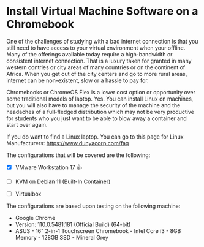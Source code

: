 # Install Virtual Machine Software on a Chromebook

One of the challenges of studying with a bad internet connection is that you still need to have access to your virtual environment when your offline.
Many of the offerings available today require a high-bandwidth or consistent internet connection. That is a luxury taken for granted in many western contries or city areas of many countries or on the continent of Africa. When you get out of the city centers and go to more rural areas, internet can be non-existent, slow or a hassle to pay for.

Chromebooks or ChromeOS Flex is a lower cost option or opportunity over some traditional models of laptop. Yes. You can install Linux on machines, but you will also have to manage the security of the machine and the headaches of a full-fledged distribution which may not be very productive for students who you just want to be able to blow away a container and start over again.

If you do want to find a Linux laptop. You can go to this page for Linux Manufacturers: https://www.dunyacorp.com/faq

The configurations that will be covered are the following:

- [x] VMware Workstation 17 :+1:

- [ ] KVM on Debian 11 (Built-In Container)

- [ ] Virtualbox

The configurations are based upon testing on the following machine:

- Google Chrome
- Version: 110.0.5481.181 (Official Build) (64-bit)
- ASUS - 16" 2-in-1 Touchscreen Chromebook - Intel Core i3 - 8GB Memory - 128GB SSD - Mineral Grey
